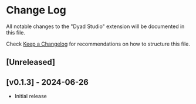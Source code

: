 # Change Log

All notable changes to the "Dyad Studio" extension will be documented in this file.

Check [Keep a Changelog](http://keepachangelog.com/) for recommendations on how to structure this file.

## [Unreleased]

## [v0.1.3] - 2024-06-26

- Initial release
